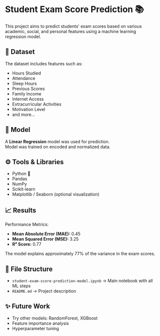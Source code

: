 # Student Exam Score Prediction 📚

This project aims to predict students' exam scores based on various academic, social, and personal features using a machine learning regression model.

## 📌 Dataset
The dataset includes features such as:
- Hours Studied
- Attendance
- Sleep Hours
- Previous Scores
- Family Income
- Internet Access
- Extracurricular Activities
- Motivation Level
- and more...

## 🧠 Model
A **Linear Regression** model was used for prediction.  
Model was trained on encoded and normalized data.

## ⚙️ Tools & Libraries
- Python 🐍
- Pandas
- NumPy
- Scikit-learn
- Matplotlib / Seaborn (optional visualization)

## 📈 Results
Performance Metrics:
- **Mean Absolute Error (MAE):** 0.45
- **Mean Squared Error (MSE):** 3.25
- **R² Score:** 0.77

The model explains approximately 77% of the variance in the exam scores.

## 📁 File Structure
- `student-exam-score-prediction-model.ipynb` → Main notebook with all ML steps
- `README.md` → Project description

## ✨ Future Work
- Try other models: RandomForest, XGBoost
- Feature importance analysis
- Hyperparameter tuning

